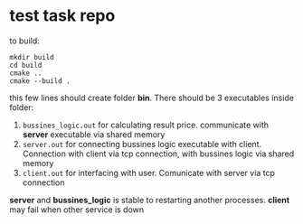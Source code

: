 # test task repo

to build:
```
mkdir build
cd build
cmake ..
cmake --build .
```
 
this few lines should create folder **bin**. There should be 3 executables inside folder:
1) ```bussines_logic.out``` for calculating result price. communicate with **server** executable via shared memory
2) ```server.out``` for connecting bussines logic executable with client. Connection with client via tcp connection, with bussines logic via shared memory
3) ```client.out``` for interfacing with user. Comunicate with server via tcp connection

**server** and **bussines_logic** is stable to restarting another processes. **client** may fail when other service is down
